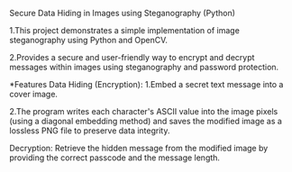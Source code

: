 Secure Data Hiding in Images using Steganography (Python)                       


1.This project demonstrates a simple implementation of image steganography using Python and OpenCV.

2.Provides a secure and user-friendly way to encrypt and decrypt messages within images using steganography and password protection.

*Features
Data Hiding (Encryption):
1.Embed a secret text message into a cover image.

2.The program writes each character's ASCII value into the image pixels (using a diagonal embedding method) and saves the modified image as a lossless PNG file to preserve data integrity.

Decryption:
Retrieve the hidden message from the modified image by providing the correct passcode and the message length.
